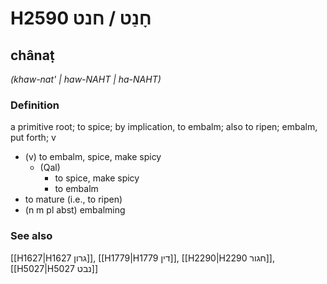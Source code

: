 # H2590 חָנַט / חנט

## chânaṭ

_(khaw-nat' | haw-NAHT | ha-NAHT)_

### Definition

a primitive root; to spice; by implication, to embalm; also to ripen; embalm, put forth; v

- (v) to embalm, spice, make spicy
  - (Qal)
    - to spice, make spicy
    - to embalm
- to mature (i.e., to ripen)
- (n m pl abst) embalming

### See also

[[H1627|H1627 גרון]], [[H1779|H1779 דין]], [[H2290|H2290 חגור]], [[H5027|H5027 נבט]]
